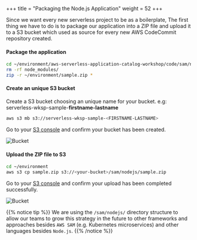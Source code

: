 +++
title = "Packaging the Node.js Application"
weight = 52
+++

Since we want every new serverless project to be  as a boilerplate, The first thing we have to do is to package our application into a ZIP file and upload it to a S3 bucket which used as source for every new AWS CodeCommit repository created.

#### Package the application

```sh
cd ~/environment/aws-serverless-application-catalog-workshop/code/sam/nodejs
rm -rf node_modules/
zip -r ~/environment/sample.zip *
```

#### Create an unique S3 bucket

Create a S3 bucket choosing an unique name for your bucket. e.g: serverless-wksp-sample-**firstname-lastname**

```sh
aws s3 mb s3://serverless-wksp-sample-<FIRSTNAME-LASTNAME>
```

Go to your [S3 console](https://s3.console.aws.amazon.com/s3/home) and confirm your bucket has been created.

![Bucket](/images/s3creation.png)

#### Upload the ZIP file to S3

```sh
cd ~/environment
aws s3 cp sample.zip s3://<your-bucket>/sam/nodejs/sample.zip
```

Go to your [S3 console](https://s3.console.aws.amazon.com/s3/home) and confirm your upload has been completed successfully.

![Bucket](/images/s3upload.png)

{{% notice tip %}}
We are using the `/sam/nodejs/` directory structure to allow our teams to grow this strategy in the future to other frameworks and approaches besides `AWS SAM` (e.g. Kubernetes microservices) and other languages besides `Node.js`.
{{% /notice %}}
